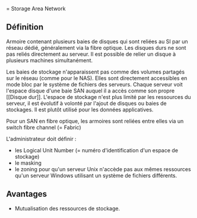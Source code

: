 = Storage Area Network

## Définition
Armoire contenant plusieurs baies de disques qui sont reliées au SI par un réseau dédié, généralement via la fibre optique. 
Les disques durs ne sont pas reliés directement au serveur. Il est possible de relier un disque à plusieurs machines simultanément. 

Les baies de stockage n'apparaissent pas comme des volumes partagés sur le réseau (comme pour le NAS). Elles sont directement accessibles en mode bloc par le système de fichiers des serveurs.
Chaque serveur voit l'espace disque d'une baie SAN auquel il a accès comme son propre [[Disque dur]]. 
L'espace de stockage n'est plus limité par les ressources du serveur, il est évolutif à volonté par l'ajout de disques ou baies de stockages. 
Il est plutôt utilisé pour les données applicatives. 

Pour un SAN en fibre optique, les armoires sont reliées entre elles via un switch fibre channel (= Fabric)

L'administrateur doit définir : 
- les Logical Unit Number (= numéro d'identification d'un espace de stockage)
- le masking
- le zoning
pour qu'un serveur Unix n'accède pas aux mêmes ressources qu'un serveur Windows utilisant un système de fichiers différents. 

## Avantages
- Mutualisation des ressources de stockage. 
